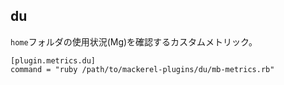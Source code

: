 du
---

`home`フォルダの使用状況(Mg)を確認するカスタムメトリック。

~~~
[plugin.metrics.du]
command = "ruby /path/to/mackerel-plugins/du/mb-metrics.rb"
~~~
